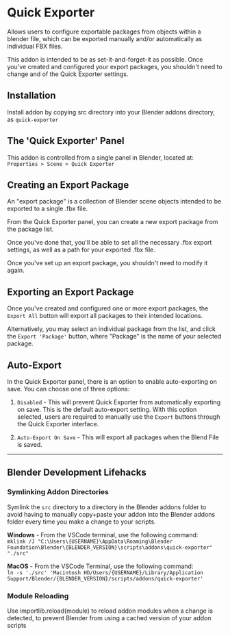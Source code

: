 # Quick Exporter
Allows users to configure exportable packages from objects within a blender file, which can be exported manually and/or automatically as individual FBX files.

This addon is intended to be as set-it-and-forget-it as possible. Once you've created and configured your export packages, you shouldn't need to change and of the Quick Exporter settings.


## Installation
Install addon by copying src directory into your Blender addons directory, as `quick-exporter`


## The 'Quick Exporter' Panel
This addon is controlled from a single panel in Blender, located at: `Properties > Scene > Quick Exporter`


## Creating an Export Package
An "export package" is a collection of Blender scene objects intended to be exported to a single .fbx file. 

From the Quick Exporter panel, you can create a new export package from the package list.

Once you've done that, you'll be able to set all the necessary .fbx export settings, as well as a path for your exported .fbx file.

Once you've set up an export package, you shouldn't need to modify it again. 


## Exporting an Export Package
Once you've created and configured one or more export packages, the `Export All` button will export all packages to their intended locations.

Alternatively, you may select an individual package from the list, and click the `Export 'Package'` button, where "Package" is the name of your selected package.


## Auto-Export
In the Quick Exporter panel, there is an option to enable auto-exporting on save. You can choose one of three options:

1. `Disabled` - This will prevent Quick Exporter from automatically exporting on save. This is the default auto-export setting. With this option selected, users are required to manually use the `Export` buttons through the Quick Exporter interface.

2. `Auto-Export On Save` - This will export all packages when the Blend File is saved.


---
## Blender Development Lifehacks

### Symlinking Addon Directories
Symlink the `src` directory to a directory in the Blender addons folder to avoid having to manually copy+paste your addon into the Blender addons folder every time you make a change to your scripts.

**Windows** - From the VSCode terminal, use the following command:  
`mklink /J "C:\Users\{USERNAME}\AppData\Roaming\Blender Foundation\Blender\{BLENDER_VERSION}\scripts\addons\quick-exporter" "./src"`

**MacOS** - From the VSCode Terminal, use the following command:  
`ln -s './src' 'Macintosh HD/Users/{USERNAME}/Library/Application Support/Blender/{BLENDER_VERSION}/scripts/addons/quick-exporter'`

### Module Reloading
Use importlib.reload(module) to reload addon modules when a change is detected, to prevent Blender from using a cached version of your addon scripts